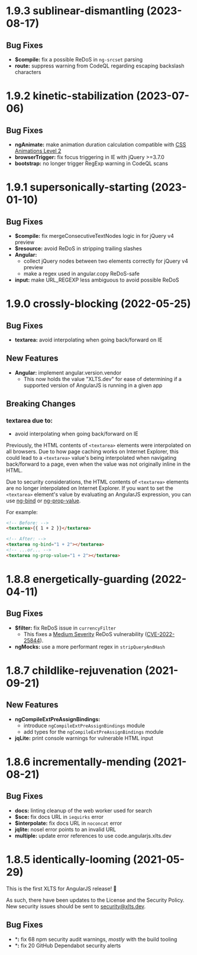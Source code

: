<a name="1.9.3"></a>
# 1.9.3 sublinear-dismantling (2023-08-17)


## Bug Fixes
- **$compile:** fix a possible ReDoS in `ng-srcset` parsing
- **route:** suppress warning from CodeQL regarding escaping backslash characters


<a name="1.9.2"></a>
# 1.9.2 kinetic-stabilization (2023-07-06)


## Bug Fixes
- **ngAnimate:** make animation duration calculation compatible with [CSS Animations Level 2](https://www.w3.org/TR/css-animations-2/#animation-duration)
- **browserTrigger:** fix focus triggering in IE with jQuery >=3.7.0
- **bootstrap:** no longer trigger RegExp warning in CodeQL scans


<a name="1.9.1"></a>
# 1.9.1 supersonically-starting (2023-01-10)


## Bug Fixes
- **$compile:** fix mergeConsecutiveTextNodes logic in for jQuery v4 preview
- **$resource:** avoid ReDoS in stripping trailing slashes
- **Angular:**
  - collect jQuery nodes between two elements correctly for jQuery v4 preview
  - make a regex used in angular.copy ReDoS-safe
- **input:** make URL_REGEXP less ambiguous to avoid possible ReDoS


<a name="1.9.0"></a>
# 1.9.0 crossly-blocking (2022-05-25)


## Bug Fixes
- **textarea:** avoid interpolating when going back/forward on IE

## New Features
- **Angular:** implement angular.version.vendor
  - This now holds the value "XLTS.dev" for ease of determining if a supported version of AngularJS
    is running in a given app

## Breaking Changes

### **textarea** due to:
- avoid interpolating when going back/forward on IE

Previously, the HTML contents of `<textarea>` elements were interpolated
on all browsers. Due to how page caching works on Internet Explorer,
this could lead to a `<textarea>` value's being interpolated when
navigating back/forward to a page, even when the value was not
originally inline in the HTML.

Due to security considerations, the HTML contents of `<textarea>`
elements are no longer interpolated on Internet Explorer. If you want to
set the `<textarea>` element's value by evaluating an AngularJS
expression, you can use
[ng-bind](https://docs.angularjs.xlts.dev/api/ng/directive/ngBind) or
[ng-prop-value](https://docs.angularjs.xlts.dev/api/ng/directive/ngProp).

For example:
```html
<!-- Before: -->
<textarea>{{ 1 + 2 }}</textarea>

<!-- After: -->
<textarea ng-bind="1 + 2"></textarea>
<!-- ...or... -->
<textarea ng-prop-value="1 + 2"></textarea>
```


<a name="1.8.8"></a>
# 1.8.8 energetically-guarding (2022-04-11)


## Bug Fixes
- **$filter:** fix ReDoS issue in `currencyFilter`
  - This fixes a [Medium Severity](https://security.snyk.io/vuln/SNYK-JS-ANGULAR-2772735) ReDoS
    vulnerability ([CVE-2022-25844](https://cve.mitre.org/cgi-bin/cvename.cgi?name=CVE-2022-25844)).
- **ngMocks:** use a more performant regex in `stripQueryAndHash`


<a name="1.8.7"></a>
# 1.8.7 childlike-rejuvenation (2021-09-21)

## New Features
- **ngCompileExtPreAssignBindings:**
  - introduce `ngCompileExtPreAssignBindings` module
  - add types for the `ngCompileExtPreAssignBindings` module
- **jqLite:** print console warnings for vulnerable HTML input


<a name="1.8.6"></a>
# 1.8.6 incrementally-mending (2021-08-21)


## Bug Fixes
- **docs:** linting cleanup of the web worker used for search
- **$sce:** fix docs URL in `iequirks` error
- **$interpolate:** fix docs URL in `noconcat` error
- **jqlite:** nosel error points to an invalid URL
- **multiple:** update error references to use code.angularjs.xlts.dev


<a name="1.8.5"></a>
# 1.8.5 identically-looming (2021-05-29)

This is the first XLTS for AngularJS release! 🚀

As such, there have been updates to the License and the Security Policy. New security issues should
be sent to [security@xlts.dev](mailto:security@xlts.dev).

## Bug Fixes
- ***:** fix 68 npm security audit warnings, _mostly_ with the build tooling
- ***:** fix 20 GitHub Dependabot security alerts
